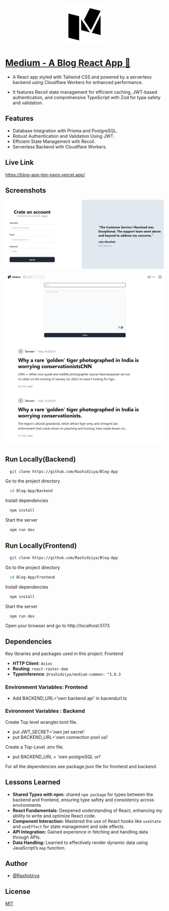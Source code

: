 <div align="center">
  <img src="https://github.com/Rashidziya/Blog-App/blob/main/Frontend/public/icons/logo.png.png" />
</div>

# [Medium - A Blog React App  🔗](https://blog-app-ten-neon.vercel.app/) 

- A React app styled with Tailwind CSS and powered by a serverless backend using Cloudflare Workers for enhanced performance.

-  It features Recoil state management for efficient caching, JWT-based authentication, and comprehensive TypeScript with Zod for type safety and validation.

## Features

- Database Integration with Prisma and PostgreSQL.
- Robust Authentication and Validation Using JWT.
- Efficient State Management with Recoil.
- Serverless Backend with Cloudflare Workers.

## Live Link
https://blog-app-ten-neon.vercel.app/

## Screenshots

![App Screenshot1](https://github.com/Rashidziya/Image-Assets/blob/main/SignupPage.png)

![App Screenshot2](https://github.com/Rashidziya/Image-Assets/blob/main/publishPost.png)
![App Screenshot2](https://github.com/Rashidziya/Image-Assets/blob/main/Screenshot%202024-05-24%20004939.png)

## Run Locally(Backend)

```bash
  git clone https://github.com/Rashidziya/Blog-App
```
Go to the project directory

```bash
  cd Blog-App/Backend
```
Install dependencies

```bash
  npm install
```

Start the server

```bash
  npm run dev
```
## Run Locally(Frontend)

```bash
  git clone https://github.com/Rashidziya/Blog-App
```
Go to the project directory

```bash
  cd Blog-App/Frontend
```
Install dependencies

```bash
  npm install
```

Start the server

```bash
  npm run dev
```
Open your browser and go to http://localhost:5173

## Dependencies

Key libraries and packages used in this project: Frontend
- **HTTP Client**: `Axios`
- **Routing**: `react-router-dom`
- **Typeinference**: `@rashidziya/medium-common: ^1.0.3`
### Environment Variables: Frontend
- Add BACKEND_URL='own backend api'      in bacendurl.ts
### Evironment Variables : Backend
Create Top level wrangler.toml file.
- put JWT_SECRET='own jwt secret'
- put BACKEND_URL='own connection pool usl'

Create a Top-Level .env file.
- put BACKEND_URL = 'own postgreSQL url'

For all the dependencies see package.json file for frontend and backend.

## Lessons Learned
- **Shared Types with npm:** shared `npm package` for types between the backend and frontend, ensuring type safety and consistency across environments
- **React Fundamentals:** Deepened understanding of React, enhancing my ability to write and optimize React code.
- **Component Interaction:** Mastered the use of React hooks like `useState` and `useEffect` for state management and side effects.
- **API Integration:** Gained experience in fetching and handling data through APIs.
- **Data Handling:** Learned to effectively render dynamic data using JavaScript’s `map` function.

## Author

- [@Rashidziya](https://github.com/Rashidziya)

## License

[MIT](https://choosealicense.com/licenses/mit/)
